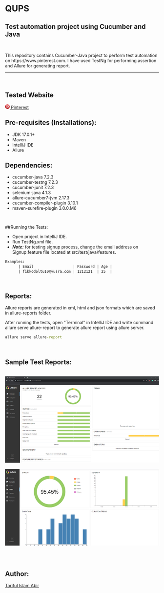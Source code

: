 # QUPS

## Test automation project using Cucumber and Java
<br/>
<p>This repository contains Cucumber-Java project to perform test automation on https://www.pinterest.com. I have used TestNg for performing assertion and Allure for generating report.</p>

---
<br/>

## Tested Website
[<img src="./Images/logo.png" width="15px;"> Pinterest](www.pinterest.com)

## Pre-requisites (Installations):
- JDK 17.0.1+
- Maven
- IntelliJ IDE
- Allure


## Dependencies:
- cucumber-java 7.2.3
- cucumber-testng 7.2.3
- cucumber-junit 7.2.3
- selenium-java 4.1.3
- allure-cucumber7-jvm 2.17.3
- cucumber-compiler-plugin 3.10.1
- maven-surefire-plugin 3.0.0.M6
<br/>

##Running the Tests:
- Open project in IntelliJ IDE.
- Run TestNg.xml file.
- _**Note:**_ for testing signup process, change the email address on Signup.feature file located at src/test/java/features.
```Gherkin
Examples:
      | Email                  | Password | Age |
      | fikkodoltu10@vusra.com | 1212121  | 25  |
```
<br/>

## Reports:
Allure reports are generated in xml, html and json formats which are saved in allure-reports folder.
<br/>

After running the tests, open "Terminal" in IntelliJ IDE and write command allure serve allure-report to generate allure report using allure server.
```cmd
allure serve allure-report
```
<br/>

## Sample Test Reports:
<br/> 

<img src="./allure-results/Screenshots/Overview1.png" width="600px;">
<br/><br/>

<img src="./allure-results/Screenshots/Graphs1.png" width="600px;">

<br/><br/>

## Author:
[Tariful Islam Abir](https://github.com/tarif-qups)
